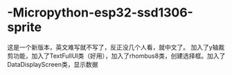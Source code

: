 # -Micropython-esp32-ssd1306-sprite
这是一个新版本，英文难写就不写了，反正没几个人看，就中文了。
加入了y轴裁剪功能，加入了TextFullUI类（好用），加入了rhombus8类，创建选择框。加入了DataDisplayScreen类，显示数据
